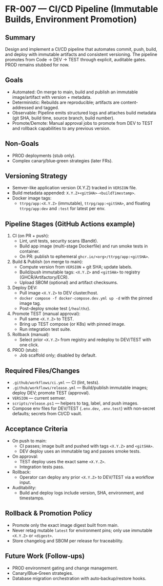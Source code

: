 # FR-007 — CI/CD Pipeline (Immutable Builds, Environment Promotion)

## Summary

Design and implement a CI/CD pipeline that automates commit, push, build, and deploy with immutable artifacts and consistent versioning. The pipeline promotes from Code → DEV → TEST through explicit, auditable gates. PROD remains stubbed for now.

## Goals

- Automated: On merge to main, build and publish an immutable image/artifact with version + metadata.
- Deterministic: Rebuilds are reproducible; artifacts are content-addressed and tagged.
- Observable: Pipeline emits structured logs and attaches build metadata (git SHA, build time, source branch, build number).
- Promote/Demote: Manual approval jobs to promote from DEV to TEST and rollback capabilities to any previous version.

## Non-Goals

- PROD deployments (stub only).
- Complex canary/blue‑green strategies (later FRs).

## Versioning Strategy

- Semver-like application version (X.Y.Z) tracked in `VERSION` file.
- Build metadata appended: `X.Y.Z+<gitSHA>-<buildTimestamp>`.
- Docker image tags:
  - `ttrpg/app:<X.Y.Z>` (immutable), `ttrpg/app:<gitSHA>`, and floating `ttrpg/app:dev` and `:test` for latest per env.

## Pipeline Stages (GitHub Actions example)

1. CI (on PR + push):
   - Lint, unit tests, security scans (Bandit).
   - Build app image (multi-stage Dockerfile) and run smoke tests in container.
   - On PR: publish to ephemeral `ghcr.io/<org>/ttrpg/app:<gitSHA>`.
2. Build & Publish (on merge to main):
   - Compute version from `VERSION` + git SHA; update labels.
   - Build/push immutable tags: `<X.Y.Z>` and `<gitSHA>` to registry (GHCR/Artifactory/ECR).
   - Upload SBOM (optional) and artifact checksums.
3. Deploy DEV:
   - Pull image `<X.Y.Z>` to DEV cluster/host.
   - `docker compose -f docker-compose.dev.yml up -d` with the pinned image tag.
   - Post-deploy smoke test (`/healthz`).
4. Promote TEST (manual approval):
   - Pull same `<X.Y.Z>` to TEST.
   - Bring up TEST compose (or K8s) with pinned image.
   - Run integration test suite.
5. Rollback (manual):
   - Select prior `<X.Y.Z>` from registry and redeploy to DEV/TEST with one click.
6. PROD (stub):
   - Job scaffold only; disabled by default.

## Required Files/Changes

- `.github/workflows/ci.yml` — CI (lint, tests).
- `.github/workflows/release.yml` — Build/publish immutable images; deploy DEV; promote TEST (approval).
- `VERSION` — current semver.
- `scripts/release.ps1` — helpers to tag, label, and push images.
- Compose env files for DEV/TEST (`.env.dev`, `.env.test`) with non‑secret defaults; secrets from CI/CD vault.

## Acceptance Criteria

- On push to main:
  - CI passes; image built and pushed with tags `<X.Y.Z>` and `<gitSHA>`.
  - DEV deploy uses an immutable tag and passes smoke tests.
- On approval:
  - TEST deploy uses the exact same `<X.Y.Z>`.
  - Integration tests pass.
- Rollback:
  - Operator can deploy any prior `<X.Y.Z>` to DEV/TEST via a workflow input.
- Auditability:
  - Build and deploy logs include version, SHA, environment, and timestamps.

## Rollback & Promotion Policy

- Promote only the exact image digest built from main.
- Never retag mutable `latest` for environment pins; only use immutable `<X.Y.Z>` or `<digest>`.
- Store changelog and SBOM per release for traceability.

## Future Work (Follow‑ups)

- PROD environment gating and change management.
- Canary/Blue‑Green strategies.
- Database migration orchestration with auto‑backup/restore hooks.

